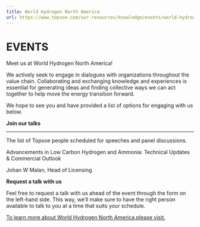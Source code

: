 ```yaml
---
title: World Hydrogen North America
url: https://www.topsoe.com/our-resources/knowledge/events/world-hydrogen-north-america-2025#form-bam
---
```


# EVENTS

Meet us at World Hydrogen North America!

We actively seek to engage in dialogues with organizations throughout the value chain. Collaborating and exchanging knowledge and experiences is essential for generating ideas and finding collective ways we can act together to help move the energy transition forward.

We hope to see you and have provided a list of options for engaging with us below.

**Join our talks**

****

The list of Topsoe people scheduled for speeches and panel discussions.

Advancements in Low Carbon Hydrogen and Ammonia: Technical Updates & Commercial Outlook

Johan W Malan, Head of Licensing

**Request a talk with us**

Feel free to request a talk with us ahead of the event through the form on the left-hand side. This way, we’ll make sure to have the right person available to talk to you at a time that suits your schedule.

[To learn more about World Hydrogen North America,please visit.](https://www.worldhydrogennorthamerica.com/event/b9129970-729c-486c-8fe0-dc1ff07f5be9/summary)